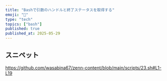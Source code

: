 ```yaml
---
title: "Bashで引数のハンドルと終了ステータスを取得する"
emoji: "🐧"
type: "tech"
topics: ["bash"]
published: true
published_at: 2025-05-29
---
```


## スニペット

https://github.com/wasabina67/zenn-content/blob/main/scripts/23.sh#L1-L19
